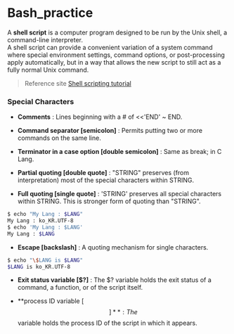 # Bash_practice

A **shell script** is a computer program designed to be run by the Unix shell, a command-line interpreter.  
A shell script can provide a convenient variation of a system command where special environment settings, command options, or post-processing apply automatically, but in a way that allows the new script to still act as a fully normal Unix command.

> Reference site [Shell scripting tutorial](https://www.shellscript.sh/index.html)

### Special Characters

* **Comments** : Lines beginning with a # of <<'END' ~ END.

* **Command separator [semicolon]** : Permits putting two or more commands on the same line.

* **Terminator in a case option [double semicolon]** : Same as break; in C Lang.

* **Partial quoting [double quote]** : "STRING" preserves (from interpretation) most of the special characters within STRING.

* **Full quoting [single quote]** : 'STRING' preserves all special characters within STRING. This is stronger form of quoting than "STRING".
```bash
$ echo "My Lang : $LANG"
My Lang : ko_KR.UTF-8
$ echo 'My Lang : $LANG'
My Lang : $LANG
```

* **Escape [backslash]** : A quoting mechanism for single characters.
```bash
$ echo "\$LANG is $LANG" 
$LANG is ko_KR.UTF-8
```

* **Exit status variable [$?]** : The $? variable holds the exit status of a command, a function, or of the script itself.

* **process ID variable [$$]** : The $$ variable holds the process ID of the script in which it appears.


